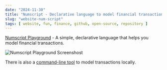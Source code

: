 ```yaml
---
date: "2024-11-30"
title: "Numscript - Declarative language to model financial transactions"
slug: "website-num-script"
tags: [ website, fun, finance, github, open-source, repository ]
---
```




[Numscript Playground][1] - A simple, declarative language that helps you model financial transactions.

![Numscript Playground Screenshost][2]

There is also a [command-line tool][3] to model transactions locally.



   [1]: https://playground.numscript.org/
   [2]: /saves/2024/11/images/numscript-playground.png
   [3]: https://github.com/formancehq/numscript
